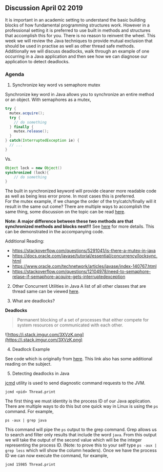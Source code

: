 ## Discussion April 02 2019	
It is important in an academic setting to understand the basic building blocks
of how fundamental programming structures work. However in a professional
setting it is preferred to use built in methods and structures that accomplish this for
you. There is no reason to reinvent the wheel. This week we will review the Java techniques to provide mutual exclusion that should be used in practise as well as other thread safe methods. Additionally we will discuss deadlocks, walk through an example of one occurring in a Java application and then see how we can diagnose our application to detect deadlocks.

### Agenda

1) Synchronize key word vs semaphore mutex

Synchronize key word in Java allows you to synchronize an entire method or an object. With semaphores as a mutex,

```Java
try {
  mutex.acquire();
  try {
    // do something
  } finally {
    mutex.release();
  }
} catch(InterruptedException ie) {
  // ...
}
```

Vs.

```Java
Object lock = new Object()
synchronized (lock){
    // do something
}
```

The built in synchronized keyword will provide cleaner more readable code as
well as being less error prone.  In most cases this is preferred.  
For the mutex example, if we change the order of the try/catch/finally will it
result in the same out come? There are multiple ways to accomplish the same
thing, some discussion on the topic can be read [here](https://stackoverflow.com/questions/12104978/need-to-semaphore-relase-if-semaphore-acquire-gets-interruptedexception
).

**Note: A major difference between these two methods are that synchronized
methods and blocks nest!!!** See
[here](https://www.oracle.com/technetwork/articles/javase/index-140767.html)
for more details. This can be demonstrated in the accompanying code. 

Additional Reading:
* https://stackoverflow.com/questions/5291041/is-there-a-mutex-in-java
* https://docs.oracle.com/javase/tutorial/essential/concurrency/locksync.html
* https://www.oracle.com/technetwork/articles/javase/index-140767.html
* https://stackoverflow.com/questions/12104978/need-to-semaphore-relase-if-semaphore-acquire-gets-interruptedexception



2)  Other Concurrent Utilities in Java
A list of all other classes that are thread same can be viewed [here](https://docs.oracle.com/javase/8/docs/api/index.html?java/util/concurrent/package-summary.html).

3) What are deadlocks?

**Deadlocks**
>Permanent blocking of a set of processes that either compete for system resources or communicated with each other.

![https://i.stack.imgur.com/3XVzK.png](https://i.stack.imgur.com/3XVzK.png)


4) Deadlock Example

See code which is originally from [here](https://www.geeksforgeeks.org/deadlock-in-java-multithreading/). This link also has some additional reading on the subject.


5) Detecting deadlocks in Java

[jcmd](https://docs.oracle.com/javase/8/docs/technotes/guides/troubleshoot/tooldescr006.html) utility is used to send diagnostic command requests to the JVM.
```
jcmd <pid> Thread.print
```
The first thing we must identity is the process ID of our Java application.
There are multiple ways to do this but one quick way in Linux is using the `ps`
command. For example,

```
ps -aux | grep java
```
This command will pipe the `ps` output to the grep command. Grep allows us to
search and filter only results that include the word `java`. From this output
we will take the output of the second value which will be the integer
representing the process ID. (Note: to prove this to your self type `ps -aux |
grep less` which will show the column headers). Once we have the
process ID we can now execute the command, for example,
```
jcmd 15985 Thread.print
```
